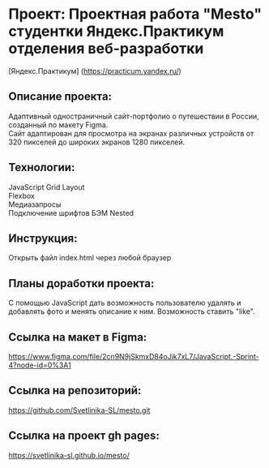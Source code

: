# Проект: **Проектная работа "Mesto" студентки Яндекс.Практикум отделения веб-разработки**
[Яндекс.Практикум] (https://practicum.yandex.ru/)

## Описание проекта:
Адаптивный одностраничный сайт-портфолио о путешествии в России, созданный по макету Figma.  
Сайт адаптирован для просмотра на экранах различных устройств от 320 пикселей до широких экранов 1280 пикселей.

## Технологии:
JavaScript
Grid Layout  
Flexbox  
Медиазапросы  
Подключение шрифтов 
БЭМ Nested 

## Инструкция:
Открыть файл index.html через любой браузер

## Планы доработки проекта:
С помощью JavaScript дать возможность пользователю удалять и добавлять фото и менять описание к ним.
Возможность ставить "like".

## Ссылка на макет в Figma:
https://www.figma.com/file/2cn9N9jSkmxD84oJik7xL7/JavaScript.-Sprint-4?node-id=0%3A1

## Ссылка на репозиторий: 
https://github.com/Svetlinika-SL/mesto.git

## Ссылка на проект gh pages:
https://svetlinika-sl.github.io/mesto/

